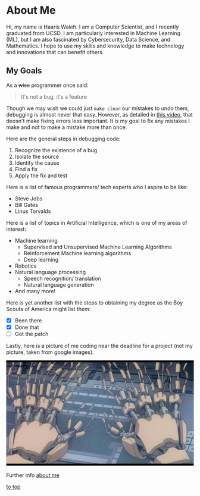 # About Me

Hi, my name is Haaris Waleh. I am a Computer Scientist, and I recently graduated from UCSD. I am particularly interested in Machine Learning (ML), but I am also fascinated by Cybersecurity, Data Science, and Mathematics. I hope to use my skills and knowledge to make technology and innovations that can benefit others.


## My Goals

As a ~~wise~~ programmer once said:
> It's not a bug, it's a feature

Though we may wish we could just `make clean` our mistakes to undo them, debugging is almost never that easy. However, as detailed in [this video](https://www.youtube.com/watch?v=dQw4w9WgXcQ), that deosn't make fixing errors less important. It is my goal to fix any mistakes I make and not to make a mistake more than once.

Here are the general steps in debugging code:
1. Recognize the existence of a bug
2. Isolate the source
3. Identify the cause
4. Find a fix
5. Apply the fix and test 

Here is a list of famous programmers/ tech experts who I aspire to be like:
- Steve Jobs
- Bill Gates
- Linus Torvalds

Here is a list of topics in Artificial Intelligence, which is one of my areas of interest:

- Machine learning
    - Supervised and Unsupervised Machine Learning Algorithms
    - Reinforcement Machine learning algorithms
    - Deep learning
- Robotics
- Natural language processing
    - Speech recognition/ translation
    - Natural language generation
- And many more!
  
Here is yet another list with the steps to obtaining my degree as the Boy Scouts of America might list them:
- [x] Been there
- [x] Done that
- [ ] Got the patch
  
Lastly, here is a picture of me coding near the deadline for a project (not my picture, taken from google images).

![typing image](typing.jpg)


Further info [about me](README.md)

[to top](#about-me)
